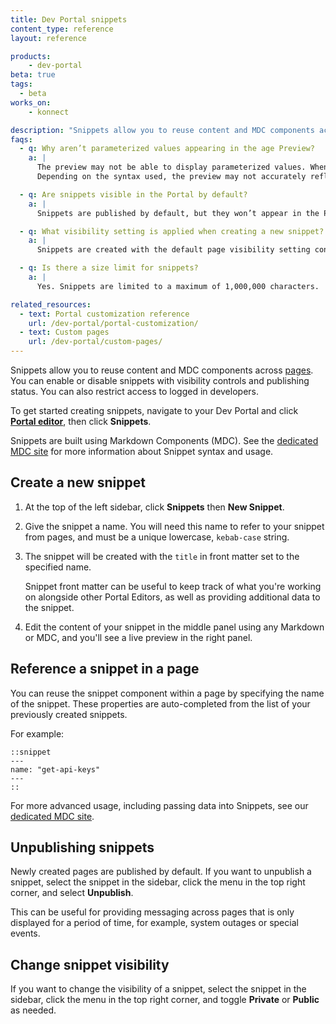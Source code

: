 ```yaml
---
title: Dev Portal snippets
content_type: reference
layout: reference

products:
    - dev-portal
beta: true
tags:
  - beta
works_on:
    - konnect

description: "Snippets allow you to reuse content and MDC components across Pages."
faqs:
  - q: Why aren’t parameterized values appearing in the age Preview?
    a: |
      The preview may not be able to display parameterized values. When the page is rendered in the Portal, parameters will be resolved. 
      Depending on the syntax used, the preview may not accurately reflect those values in Page or Snippet views.

  - q: Are snippets visible in the Portal by default?
    a: |
      Snippets are published by default, but they won’t appear in the Portal unless they are reused in a page.

  - q: What visibility setting is applied when creating a new snippet?
    a: |
      Snippets are created with the default page visibility setting configured in your [Portal settings](/dev-portal/portal-settings/).

  - q: Is there a size limit for snippets?
    a: |
      Yes. Snippets are limited to a maximum of 1,000,000 characters.

related_resources:
  - text: Portal customization reference
    url: /dev-portal/portal-customization/
  - text: Custom pages
    url: /dev-portal/custom-pages/
---
```


Snippets allow you to reuse content and MDC components across [pages](/dev-portal/custom-pages). You can enable or disable snippets with visibility controls and publishing status. You can also restrict access to logged in developers.

To get started creating snippets, navigate to your Dev Portal and click [**Portal editor**](/dev-portal/portal-customization/#portal-editor/), then click **Snippets**.

Snippets are built using Markdown Components (MDC). See the [dedicated MDC site](https://portaldocs.konghq.com/components/snippet) for more information about Snippet syntax and usage.

## Create a new snippet

1. At the top of the left sidebar, click **Snippets** then **New Snippet**.
1. Give the snippet a name. 
You will need this name to refer to your snippet from pages, and must be a unique lowercase, `kebab-case` string.
1. The snippet will be created with the `title` in front matter set to the specified name. 
   
   Snippet front matter can be useful to keep track of what you're working on alongside other Portal Editors, as well as providing additional data to the snippet.

1. Edit the content of your snippet in the middle panel using any Markdown or MDC, and you'll see a live preview in the right panel.

## Reference a snippet in a page

You can reuse the snippet component within a page by specifying the name of the snippet. These properties are auto-completed from the list of your previously created snippets.

For example:

```
::snippet
---
name: "get-api-keys"
---
::
```

For more advanced usage, including passing data into Snippets, see our [dedicated MDC site](https://portaldocs.konghq.com/components/snippet).

## Unpublishing snippets

Newly created pages are published by default. If you want to unpublish a snippet, select the snippet in the sidebar, click the menu in the top right corner, and select **Unpublish**. 

This can be useful for providing messaging across pages that is only displayed for a period of time, for example, system outages or special events.

## Change snippet visibility

If you want to change the visibility of a snippet, select the snippet in the sidebar, click the menu in the top right corner, and toggle **Private** or **Public** as needed.
